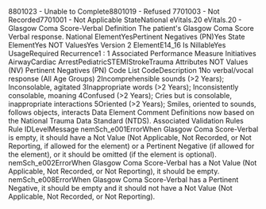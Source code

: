 

8801023 - Unable to Complete8801019 - Refused
7701003 - Not Recorded7701001 - Not Applicable
StateNational
eVitals.20
eVitals.20 - Glasgow Coma Score-Verbal
Definition
The patient's Glasgow Coma Score Verbal response.
National ElementYesPertinent Negatives (PN)Yes
State ElementYes
NOT ValuesYes
Version 2 ElementE14_16
Is NillableYes
UsageRequired
Recurrence1 : 1
Associated Performance Measure Initiatives
AirwayCardiac ArrestPediatricSTEMIStrokeTrauma
Attributes
NOT Values (NV)
Pertinent Negatives (PN)
Code List
CodeDescription
1No verbal/vocal response (All Age Groups)
2Incomprehensible sounds (>2 Years); Inconsolable, agitated
3Inappropriate words (>2 Years); Inconsistently consolable, moaning
4Confused (>2 Years); Cries but is consolable, inappropriate interactions
5Oriented (>2 Years); Smiles, oriented to sounds, follows objects, interacts
Data Element Comment
Definitions now based on the National Trauma Data Standard (NTDS).
Associated Validation Rules
Rule IDLevelMessage
nemSch_e001ErrorWhen Glasgow Coma Score-Verbal is empty, it should have a Not Value (Not Applicable, Not
Recorded, or Not Reporting, if allowed for the element) or a Pertinent Negative (if allowed for the
element), or it should be omitted (if the element is optional).
nemSch_e002ErrorWhen Glasgow Coma Score-Verbal has a Not Value (Not Applicable, Not Recorded, or Not
Reporting), it should be empty.
nemSch_e008ErrorWhen Glasgow Coma Score-Verbal has a Pertinent Negative, it should be empty and it should
not have a Not Value (Not Applicable, Not Recorded, or Not Reporting).